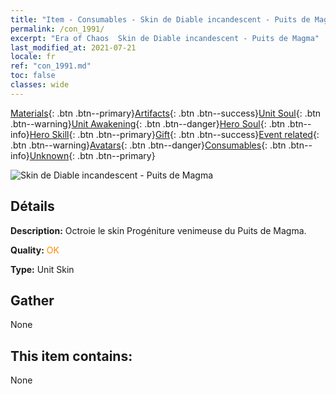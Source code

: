 ```yaml
---
title: "Item - Consumables - Skin de Diable incandescent - Puits de Magma"
permalink: /con_1991/
excerpt: "Era of Chaos  Skin de Diable incandescent - Puits de Magma"
last_modified_at: 2021-07-21
locale: fr
ref: "con_1991.md"
toc: false
classes: wide
---
```

 [Materials](/ItemsFR/){: .btn .btn--primary}[Artifacts](/ItemsFR/Artifacts/){: .btn .btn--success}[Unit Soul](/ItemsFR/UnitSoul/){: .btn .btn--warning}[Unit Awakening](/ItemsFR/UnitAwakening/){: .btn .btn--danger}[Hero Soul](/ItemsFR/HeroSoul/){: .btn .btn--info}[Hero Skill](/ItemsFR/HeroSkill/){: .btn .btn--primary}[Gift](/ItemsFR/Gift/){: .btn .btn--success}[Event related](/ItemsFR/Events/){: .btn .btn--warning}[Avatars](/ItemsFR/Avatars/){: .btn .btn--danger}[Consumables](/ItemsFR/Consumables/){: .btn .btn--info}[Unknown](/ItemsFR/Unknown/){: .btn .btn--primary}

 ![Skin de Diable incandescent - Puits de Magma](/images/u/ti_yanmopifu.jpg)

## Détails
 **Description:** Octroie le skin Progéniture venimeuse du Puits de Magma.

 **Quality:** <span style="color: #FF8C00">OK</span>

 **Type:** Unit Skin

## Gather

  None

## This item contains:

  None

